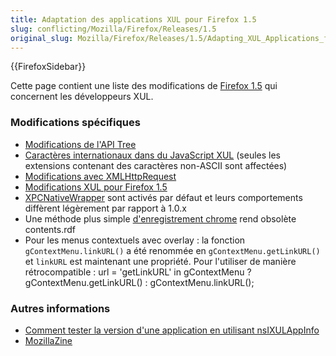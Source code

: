 ```yaml
---
title: Adaptation des applications XUL pour Firefox 1.5
slug: conflicting/Mozilla/Firefox/Releases/1.5
original_slug: Mozilla/Firefox/Releases/1.5/Adapting_XUL_Applications_for_Firefox_1.5
---
```


{{FirefoxSidebar}}

Cette page contient une liste des modifications de [Firefox 1.5](/fr/Firefox_1.5) qui concernent les développeurs XUL.

### Modifications spécifiques

- [Modifications de l'API Tree](/fr/Modifications_de_l'API_Tree)
- [Caractères internationaux dans du JavaScript XUL](/fr/Caractères_internationaux_dans_du_JavaScript_XUL) (seules les extensions contenant des caractères non-ASCII sont affectées)
- [Modifications avec XMLHttpRequest](/fr/Changements_dans_XMLHttpRequest_pour_Gecko_1.8)
- [Modifications XUL pour Firefox 1.5](/fr/Modifications_XUL_pour_Firefox_1.5)
- [XPCNativeWrapper](/fr/XPCNativeWrapper) sont activés par défaut et leurs comportements diffèrent légèrement par rapport à 1.0.x
- Une méthode plus simple [d'enregistrement chrome](/fr/Enregistrement_chrome) rend obsolète contents.rdf
- Pour les menus contextuels avec overlay&nbsp;: la fonction `gContextMenu.linkURL()` a été renommée en `gContextMenu.getLinkURL()` et `linkURL` est maintenant une propriété. Pour l'utiliser de manière rétrocompatible&nbsp;:
  url = 'getLinkURL' in gContextMenu&nbsp;? gContextMenu.getLinkURL()&nbsp;: gContextMenu.linkURL();

### Autres informations

- [Comment tester la version d'une application en utilisant nsIXULAppInfo](/fr/Utilisation_de_nsIXULAppInfo)
- [MozillaZine](http://kb.mozillazine.org/Dev_:_Extensions_:_Cross-Version_Compatibility_Techniques)
